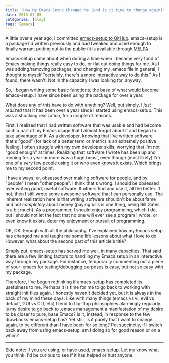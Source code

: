 ```yaml
---
title: "How My Emacs Setup Changed Me (and is it time to change again)"
date: 2013-07-05
categories: [blog]
tags: [emacs]
---
```

A little over a year ago, I committed [emacs-setup to GitHub](https://github.com/echosa/emacs-setup). emacs-setup is a package I'd written previously and had tweaked and used enough to finally warrant putting out to the public (it is available through [MELPA](http://melpa.milkbox.net).
<!-- more -->
emacs-setup came about when during a time when I became very fond of Emacs making things really easy to do, or flat out doing things for me. As I was adding/removing packages, and changing my .emacs file in general, I thought to myself "certainly, there's a more interactive way to do this." As I found, there wasn't. Not in the capacity I was looking for, anyway.

So, I began writing some basic functions, the base of what would become emacs-setup. I have since been using the package for over a year.

What does any of this have to do with anything? Well, put simply, I *just realized* that it has been over a year since I started using emacs-setup. This was a shocking realization, for a couple of reasons.

First, I realized that I had written software that was usable and had become such a part of my Emacs usage that I almost forgot about it and began to take advantage of it. As a developer, knowing that I've written software that's "good" (for lack of a better term or metric) is an extremely positive feeling. I often struggle with my own developer skills, worrying that I'm not "good enough" at times. Realizing that software I wrote has been up and running for a year or more was a huge boost, even though (most likely) I'm one of a *very* few people using it or who even knows it exists. Which brings me to my second point.

I have always, er, obsessed over making software for people, and by "people" I mean "other people". I think that's wrong. I should be obsessed over writing good, useful software. If others find and use it, all the better. If not, then I still wrote some awesome software that I can personally use. The inherent realization here is that writing software shouldn't be about fame and not *completely* about money (paying bills is one thing, being Bill Gates is a bit much). As a programmer, I should enjoy programming, which I do, but I should not let the fact that no one will ever see a program I wrote, or even know it exists, deter my enjoyment or pursuit of programming.

OK, OK. Enough with all the philosophy. I've explained how my Emacs setup has changed me and taught me some life lessons about what I love to do. However, what about the second part of this article's title?

Simply put, emacs-setup has served me well, in many capacities. That said there are a few limiting factors to handling my Emacs setup in an interactive way through my package. For instance, temporarily commenting out a piece of your .emacs for testing/debugging purposes is easy, but not so easy with my package.

Therefore, I've begun rethinking if emacs-setup has completed its usefulness to me. Perhaps it is time for me to go back to working with straight init files again. I honestly haven't decided yet, but it is always in the back of my mind these days. Like with many things (emacs vs vi, evil vs default, GUI vs CLI, etc) I tend to flip-flop philosophies alarmingly regularly. Is my desire to go back to .emacs management a manifestation of my desire to be closer to pure, base Emacs? Is it, instead, in response to the few drawbacks emacs-setup has? Yet still, is it purely that I want to change again, to be different than I have been for so long? Put succinctly, if I switch back away from using emacs-setup, am I doing so for good reason or on a whim?
<hr />
Side note: if you are using, or have used, emacs-setup. Let me know what you think. I'd be curious to see if it has helped or hurt anyone.
